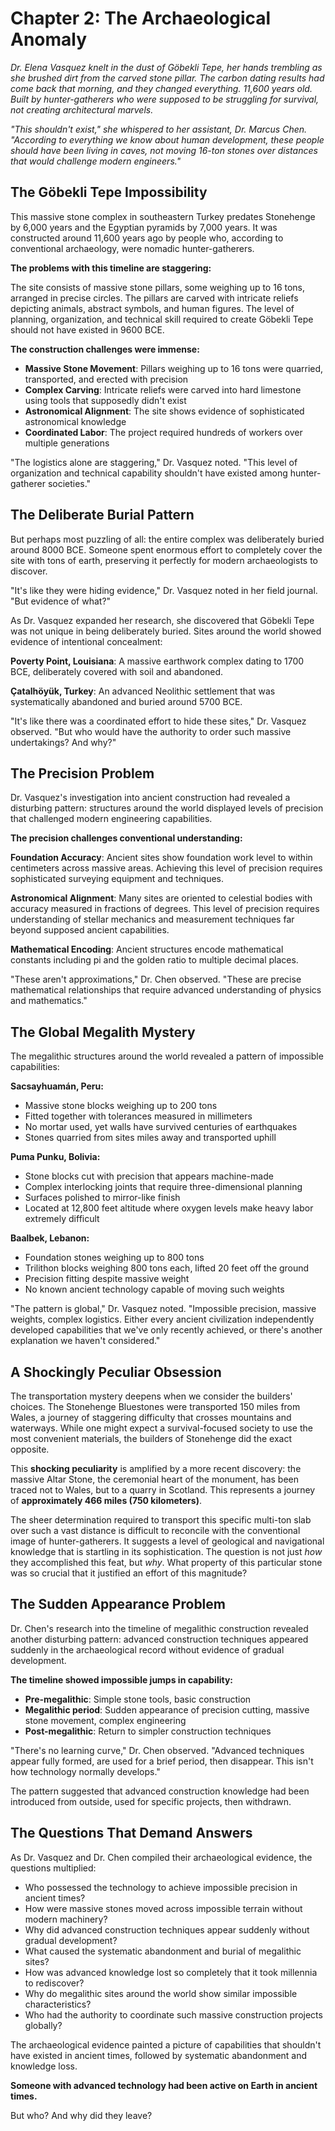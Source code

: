 # Chapter 2: The Archaeological Anomaly

*Dr. Elena Vasquez knelt in the dust of Göbekli Tepe, her hands trembling as she brushed dirt from the carved stone pillar. The carbon dating results had come back that morning, and they changed everything. 11,600 years old. Built by hunter-gatherers who were supposed to be struggling for survival, not creating architectural marvels.*

*"This shouldn't exist," she whispered to her assistant, Dr. Marcus Chen. "According to everything we know about human development, these people should have been living in caves, not moving 16-ton stones over distances that would challenge modern engineers."*

## The Göbekli Tepe Impossibility

This massive stone complex in southeastern Turkey predates Stonehenge by 6,000 years and the Egyptian pyramids by 7,000 years. It was constructed around 11,600 years ago by people who, according to conventional archaeology, were nomadic hunter-gatherers.

**The problems with this timeline are staggering:**

The site consists of massive stone pillars, some weighing up to 16 tons, arranged in precise circles. The pillars are carved with intricate reliefs depicting animals, abstract symbols, and human figures. The level of planning, organization, and technical skill required to create Göbekli Tepe should not have existed in 9600 BCE.

**The construction challenges were immense:**

- **Massive Stone Movement**: Pillars weighing up to 16 tons were quarried, transported, and erected with precision
- **Complex Carving**: Intricate reliefs were carved into hard limestone using tools that supposedly didn't exist
- **Astronomical Alignment**: The site shows evidence of sophisticated astronomical knowledge
- **Coordinated Labor**: The project required hundreds of workers over multiple generations

"The logistics alone are staggering," Dr. Vasquez noted. "This level of organization and technical capability shouldn't have existed among hunter-gatherer societies."

## The Deliberate Burial Pattern

But perhaps most puzzling of all: the entire complex was deliberately buried around 8000 BCE. Someone spent enormous effort to completely cover the site with tons of earth, preserving it perfectly for modern archaeologists to discover.

"It's like they were hiding evidence," Dr. Vasquez noted in her field journal. "But evidence of what?"

As Dr. Vasquez expanded her research, she discovered that Göbekli Tepe was not unique in being deliberately buried. Sites around the world showed evidence of intentional concealment:

**Poverty Point, Louisiana**: A massive earthwork complex dating to 1700 BCE, deliberately covered with soil and abandoned.

**Çatalhöyük, Turkey**: An advanced Neolithic settlement that was systematically abandoned and buried around 5700 BCE.

"It's like there was a coordinated effort to hide these sites," Dr. Vasquez observed. "But who would have the authority to order such massive undertakings? And why?"

## The Precision Problem

Dr. Vasquez's investigation into ancient construction had revealed a disturbing pattern: structures around the world displayed levels of precision that challenged modern engineering capabilities.

**The precision challenges conventional understanding:**

**Foundation Accuracy**: Ancient sites show foundation work level to within centimeters across massive areas. Achieving this level of precision requires sophisticated surveying equipment and techniques.

**Astronomical Alignment**: Many sites are oriented to celestial bodies with accuracy measured in fractions of degrees. This level of precision requires understanding of stellar mechanics and measurement techniques far beyond supposed ancient capabilities.

**Mathematical Encoding**: Ancient structures encode mathematical constants including pi and the golden ratio to multiple decimal places.

"These aren't approximations," Dr. Chen observed. "These are precise mathematical relationships that require advanced understanding of physics and mathematics."

## The Global Megalith Mystery

The megalithic structures around the world revealed a pattern of impossible capabilities:

**Sacsayhuamán, Peru:**
- Massive stone blocks weighing up to 200 tons
- Fitted together with tolerances measured in millimeters
- No mortar used, yet walls have survived centuries of earthquakes
- Stones quarried from sites miles away and transported uphill

**Puma Punku, Bolivia:**
- Stone blocks cut with precision that appears machine-made
- Complex interlocking joints that require three-dimensional planning
- Surfaces polished to mirror-like finish
- Located at 12,800 feet altitude where oxygen levels make heavy labor extremely difficult

**Baalbek, Lebanon:**
- Foundation stones weighing up to 800 tons
- Trilithon blocks weighing 800 tons each, lifted 20 feet off the ground
- Precision fitting despite massive weight
- No known ancient technology capable of moving such weights

"The pattern is global," Dr. Vasquez noted. "Impossible precision, massive weights, complex logistics. Either every ancient civilization independently developed capabilities that we've only recently achieved, or there's another explanation we haven't considered."

## A Shockingly Peculiar Obsession

The transportation mystery deepens when we consider the builders' choices. The Stonehenge Bluestones were transported 150 miles from Wales, a journey of staggering difficulty that crosses mountains and waterways. While one might expect a survival-focused society to use the most convenient materials, the builders of Stonehenge did the exact opposite.

This **shocking peculiarity** is amplified by a more recent discovery: the massive Altar Stone, the ceremonial heart of the monument, has been traced not to Wales, but to a quarry in Scotland. This represents a journey of **approximately 466 miles (750 kilometers)**.

The sheer determination required to transport this specific multi-ton slab over such a vast distance is difficult to reconcile with the conventional image of hunter-gatherers. It suggests a level of geological and navigational knowledge that is startling in its sophistication. The question is not just *how* they accomplished this feat, but *why*. What property of this particular stone was so crucial that it justified an effort of this magnitude?

## The Sudden Appearance Problem

Dr. Chen's research into the timeline of megalithic construction revealed another disturbing pattern: advanced construction techniques appeared suddenly in the archaeological record without evidence of gradual development.

**The timeline showed impossible jumps in capability:**

- **Pre-megalithic**: Simple stone tools, basic construction
- **Megalithic period**: Sudden appearance of precision cutting, massive stone movement, complex engineering
- **Post-megalithic**: Return to simpler construction techniques

"There's no learning curve," Dr. Chen observed. "Advanced techniques appear fully formed, are used for a brief period, then disappear. This isn't how technology normally develops."

The pattern suggested that advanced construction knowledge had been introduced from outside, used for specific projects, then withdrawn.

## The Questions That Demand Answers

As Dr. Vasquez and Dr. Chen compiled their archaeological evidence, the questions multiplied:

- Who possessed the technology to achieve impossible precision in ancient times?
- How were massive stones moved across impossible terrain without modern machinery?
- Why did advanced construction techniques appear suddenly without gradual development?
- What caused the systematic abandonment and burial of megalithic sites?
- How was advanced knowledge lost so completely that it took millennia to rediscover?
- Why do megalithic sites around the world show similar impossible characteristics?
- Who had the authority to coordinate such massive construction projects globally?

The archaeological evidence painted a picture of capabilities that shouldn't have existed in ancient times, followed by systematic abandonment and knowledge loss.

**Someone with advanced technology had been active on Earth in ancient times.**

But who? And why did they leave?
